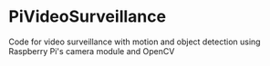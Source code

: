 # PiVideoSurveillance
Code for video surveillance with motion and object detection using Raspberry Pi's camera module and OpenCV

